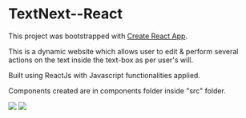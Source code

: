 # TextNext--React

This project was bootstrapped with [Create React App](https://github.com/facebook/create-react-app).

This is a dynamic website which allows user to edit & perform several actions on the text inside the text-box as per user's will.

Built using ReactJs with Javascript functionalities applied.

Components created are in components folder inside "src" folder.

<img src="https://user-images.githubusercontent.com/81765508/188687291-2a1b9062-6f46-4724-bcff-62f149966c71.png">

<img src="https://user-images.githubusercontent.com/81765508/188687380-b57752c1-7161-4cfc-accd-3c96220e52a2.png">

